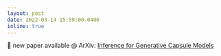 ```yaml
---
layout: post
date: 2022-03-14 15:59:00-0400
inline: true
---
```


:rotating_light: new paper available @ ArXiv: [Inference for Generative Capsule Models](https://arxiv.org/abs/2103.06676)
